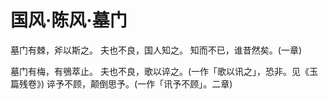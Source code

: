 # 国风·陈风·墓门

墓门有棘，斧以斯之。
夫也不良，国人知之。
知而不已，谁昔然矣。(一章)

墓门有梅，有鴞萃止。
夫也不良，歌以谇之。(一作「歌以讯之」，恐非。见《玉篇残卷》)
谇予不顾，颠倒思予。(一作「讯予不顾」。二章)

